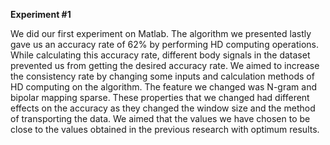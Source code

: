 **Experiment #1**

We did our first experiment on Matlab.
The algorithm we presented lastly gave us an accuracy rate of 62% by performing HD computing operations.
While calculating this accuracy rate, different body signals in the dataset prevented us from getting the 
desired accuracy rate. We aimed to increase the consistency rate by changing some inputs and calculation
methods of HD computing on the algorithm. The feature we changed was N-gram and bipolar mapping sparse. 
These properties that we changed had different effects on the accuracy as they changed the window size 
and the method of transporting the data. We aimed that the values we have chosen to be close to the 
values obtained in the previous research with optimum results.
